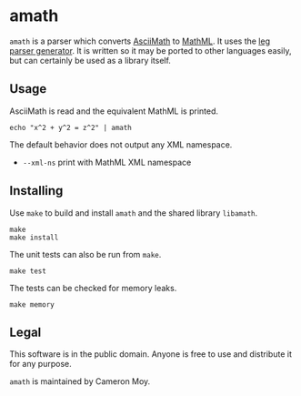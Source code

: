 # amath

`amath` is a parser which converts [AsciiMath] to [MathML]. It uses the
[leg parser generator][peg]. It is written so it may be ported to other
languages easily, but can certainly be used as a library itself.

## Usage

AsciiMath is read and the equivalent MathML is printed.

	echo "x^2 + y^2 = z^2" | amath

The default behavior does not output any XML namespace.

* `--xml-ns` print with MathML XML namespace

## Installing

Use `make` to build and install `amath` and the shared library `libamath`.

	make
	make install

The unit tests can also be run from `make`.

	make test

The tests can be checked for memory leaks.

	make memory

## Legal

This software is in the public domain. Anyone is free to use and
distribute it for any purpose.

`amath` is maintained by Cameron Moy.

[AsciiMath]: http://asciimath.org
[MathML]: https://www.w3.org/TR/MathML
[peg]: http://piumarta.com/software/peg/
